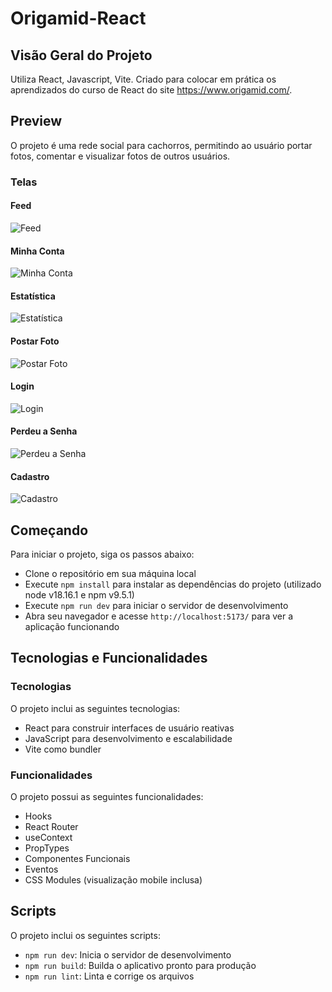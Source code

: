 # Origamid-React

## Visão Geral do Projeto
Utiliza React, Javascript, Vite.
Criado para colocar em prática os aprendizados do curso de React do site https://www.origamid.com/.

## Preview
O projeto é uma rede social para cachorros, permitindo ao usuário portar fotos, comentar e visualizar fotos de outros usuários.

### Telas
#### Feed
![Feed](https://github.com/augustopiatto/Origamid-React/assets/77405968/da4b93b2-1bf4-4f44-bc0a-e83a378d29c1)
#### Minha Conta
![Minha Conta](https://github.com/augustopiatto/Origamid-React/assets/77405968/35a21c75-2127-421b-8e46-b57c9859807a)
#### Estatística
![Estatística](https://github.com/augustopiatto/Origamid-React/assets/77405968/196d6905-af05-4d19-98b2-4c08057166a3)
#### Postar Foto
![Postar Foto](https://github.com/augustopiatto/Origamid-React/assets/77405968/1f7ba083-e994-4632-b3fb-23bcea2c8f6a)
#### Login
![Login](https://github.com/augustopiatto/Origamid-React/assets/77405968/a514b64a-87e8-4fac-9589-36af45925d14)
#### Perdeu a Senha
![Perdeu a Senha](https://github.com/augustopiatto/Origamid-React/assets/77405968/4acc9c2e-ea47-420f-942b-82c9d7a836bb)
#### Cadastro
![Cadastro](https://github.com/augustopiatto/Origamid-React/assets/77405968/dac5ee4f-f6db-4a67-8568-416deabbf80f)


## Começando
Para iniciar o projeto, siga os passos abaixo:

- Clone o repositório em sua máquina local
- Execute ```npm install``` para instalar as dependências do projeto (utilizado node v18.16.1 e npm v9.5.1)
- Execute ```npm run dev``` para iniciar o servidor de desenvolvimento
- Abra seu navegador e acesse ```http://localhost:5173/``` para ver a aplicação funcionando

## Tecnologias e Funcionalidades
### Tecnologias
O projeto inclui as seguintes tecnologias:

- React para construir interfaces de usuário reativas
- JavaScript para desenvolvimento e escalabilidade
- Vite como bundler

### Funcionalidades
O projeto possui as seguintes funcionalidades:

- Hooks
- React Router
- useContext
- PropTypes
- Componentes Funcionais
- Eventos
- CSS Modules (visualização mobile inclusa)

## Scripts
O projeto inclui os seguintes scripts:

- ```npm run dev```: Inicia o servidor de desenvolvimento
- ```npm run build```: Builda o aplicativo pronto para produção
- ```npm run lint```: Linta e corrige os arquivos
